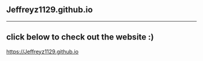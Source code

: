## Jeffreyz1129.github.io

--- 

## click below to check out the website :)

https://Jeffreyz1129.github.io

